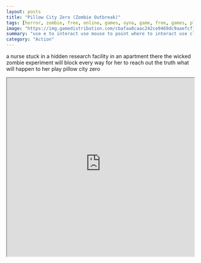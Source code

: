 ```yaml
---
layout: posts
title: "Pillow City Zero (Zombie Outbreak)"
tags: [horror, zombie, free, online, games, oyna, game, free, games, play, play, games]
image: "https://img.gamedistribution.com/cbafaa8caac242ce9469dc9aaefcf19b.jpg"
summary: "use e to interact use mouse to point where to interact use click to attack  free online games oyna game free games play play games"
category: "Action"
---
```


a nurse stuck in a hidden research facility in an apartment there the wicked zombie experiment will block every way for her to reach out the truth what will happen to her play pillow city zero

<iframe width="100%" height="480px;" src="https://flash.gamedistribution.com?game=cbafaa8caac242ce9469dc9aaefcf19b"></iframe>
